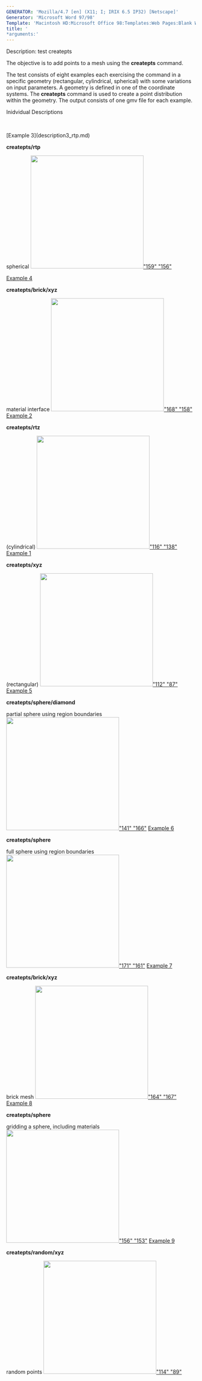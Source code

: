 ```yaml
---
GENERATOR: 'Mozilla/4.7 [en] (X11; I; IRIX 6.5 IP32) [Netscape]'
Generator: 'Microsoft Word 97/98'
Template: 'Macintosh HD:Microsoft Office 98:Templates:Web Pages:Blank Web Page'
title: '
*arguments:'
---
```


 Description: test createpts

  The objective is to add points to a mesh using the **createpts**
  command.
 
  The test consists of eight examples each exercising the command in a
  specific geometry (rectangular, cylindrical, spherical) with some
  variations on input parameters. A geometry is defined in one of the
  coordinate systems. The **createpts** command is used to create a
  point distribution within the geometry. The output consists of one
  gmv file for each example.

 Inidvidual Descriptions

 

<div align="left">
[Example 3](description3_rtp.md)

**createpts/rtp**

spherical [<img height="300" width="300" src="https://lanl.github.io/LaGriT/assets/images/image3tn.gif">"159"
"156"](description3_rtp.md)

[Example 4](description4_brick.md)

**createpts/brick/xyz**

material interface [<img height="300" width="300" src="https://lanl.github.io/LaGriT/assets/images/image4tn.gif">"168"
"158"](description4_brick.md)
[Example 2](description2_rtz.md)

**createpts/rtz**

(cylindrical) [<img height="300" width="300" src="https://lanl.github.io/LaGriT/assets/images/image2tn.gif">"116"
"138"](description2_rtz.md)
[Example 1](description1_xyz.md)

**createpts/xyz**

(rectangular) [<img height="300" width="300" src="https://lanl.github.io/LaGriT/assets/images/image1tn.gif">"112"
"87"](description1_xyz.md)
[Example 5](description5_sphere.md) 

**createpts/sphere/diamond**

partial sphere using region boundaries[<img height="300" width="300" src="https://lanl.github.io/LaGriT/assets/images/image5tn.gif">"141"
"166"](description5_sphere.md)
[Example 6](description6_sphereB.md)

**createpts/sphere**

full sphere using region boundaries [<img height="300" width="300" src="https://lanl.github.io/LaGriT/assets/images/image6tn.gif">"171"
"161"](description6_sphereB.md)
[Example 7](description7_brickB.md)

**createpts/brick/xyz**

brick mesh [<img height="300" width="300" src="https://lanl.github.io/LaGriT/assets/images/image7tn.gif">"164"
"167"](description7_brickB.md)
[Example 8](description8_sphereC.md)

**createpts/sphere**

gridding a sphere, including materials[<img height="300" width="300" src="https://lanl.github.io/LaGriT/assets/images/image8tn.gif">"156"
"153"](description8_sphereC.md)
[Example 9](description9_random.md) 

**createpts/random/xyz**

random points [<img height="300" width="300" src="https://lanl.github.io/LaGriT/assets/images/random_tn.gif">"114"
"89"](description9_random.md)
